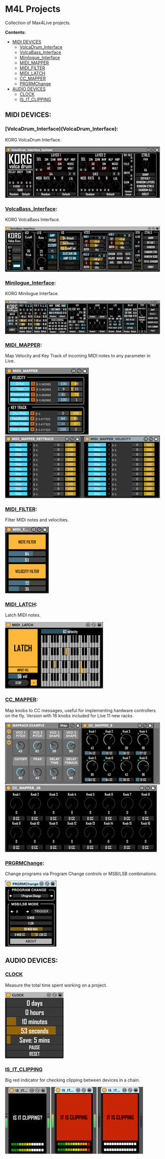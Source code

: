 # M4L Projects
Collection of Max4Live projects.

**Contents:**
* [MIDI DEVICES](#midi-devices)
  * [VolcaDrum_Interface](#volcadrum_interface)
  * [VolcaBass_Interface](#volcabass_interface)
  * [Minilogue_Interface](#minilogue_interface)
  * [MIDI_MAPPER](#midi_mapper)
  * [MIDI_FILTER](#midi_filter)
  * [MIDI_LATCH](#midi_latch)
  * [CC_MAPPER](#cc_mapper)
  * [PRGRMChange](#prgrmchange)
* [AUDIO DEVICES](#audio-devices)
  * [CLOCK](#clock)
  * [IS_IT_CLIPPING](#is_it_clipping)

## MIDI DEVICES:

### [VolcaDrum_Interface)(VolcaDrum_Interface):
KORG VolcaDrum Interface.

![](https://github.com/tfari/M4L-Projects/blob/main/VolcaDrum_Interface/volcadrum_interface_splitted.png)


### [VolcaBass_Interface](VolcaBass_Interface):
KORG VolcaBass Interface.

![](https://github.com/tfari/M4L-Projects/blob/main/VolcaBass_Interface/volcabass_interface_interface.png)

### [Minilogue_Interface](Minilogue_Interface):
KORG Minilogue Interface.

![](https://github.com/tfari/M4L-Projects/blob/main/Minilogue_Interface/minilogue_interface.png)

### [MIDI_MAPPER](MIDI_MAPPER):
Map Velocity and Key Track of incoming MIDI notes to any parameter in Live.

![](https://github.com/tfari/M4L-Projects/blob/main/MIDI_MAPPER/midi_mapper_interface.png) ![](https://github.com/tfari/M4L-Projects/blob/main/MIDI_MAPPER/midi_mapper_interface2.png)

### [MIDI_FILTER](MIDI_FILTER):
Filter MIDI notes and velocities.

![](https://github.com/tfari/M4L-Projects/blob/main/MIDI_FILTER/midi_filter_interface_new.png)

### [MIDI_LATCH](MIDI_LATCH):
Latch MIDI notes.

![](https://github.com/tfari/M4L-Projects/blob/main/MIDI_LATCH/midi_latch_interface.png)

### [CC_MAPPER](CC_MAPPER):
Map knobs to CC messages, useful for implementing hardware controllers on the fly. Version with 16 knobs included for Live 11 new racks.

![](https://github.com/tfari/M4L-Projects/blob/main/CC_MAPPER/cc_mapper_interface.png)
![](https://github.com/tfari/M4L-Projects/blob/main/CC_MAPPER/cc_mapper_interface2.png)


### [PRGRMChange](PRGRMChange):
Change programs via Program Change controls or MSB/LSB combinations.

![](https://github.com/tfari/M4L-Projects/blob/main/PRGRMChange/prgrmchange_interface.png)

 
## AUDIO DEVICES:

### [CLOCK](CLOCK)
Measure the total time spent working on a project.

![](https://github.com/tfari/M4L-Projects/blob/main/CLOCK/clock_interface.png)

### [IS_IT_CLIPPING](IS_IT_CLIPPING)
Big red indicator for checking clipping between devices in a chain.

![](https://github.com/tfari/M4L-Projects/blob/main/IS_IT_CLIPPING/is_it_clipping_interface.png)